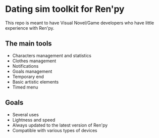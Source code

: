 # Dating sim toolkit for Ren'py
This repo is meant to have Visual Novel/Game developers who have little experience with Ren'py.


## The main tools
- Characters management and statistics
- Clothes management
- Notifications
- Goals management
- Temporary end
- Basic artistic elements
- Timed menu


## Goals
- Several uses
- Lightness and speed
- Always updated to the latest version of Ren'py
- Compatible with various types of devices
